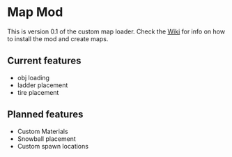 # Map Mod
This is version 0.1 of the custom map loader. Check the [Wiki](https://github.com/o7Moon/CrabGame.MapMod/wiki) for info on how to install the mod and create maps.
## Current features
- obj loading
- ladder placement
- tire placement
## Planned features
- Custom Materials
- Snowball placement
- Custom spawn locations
